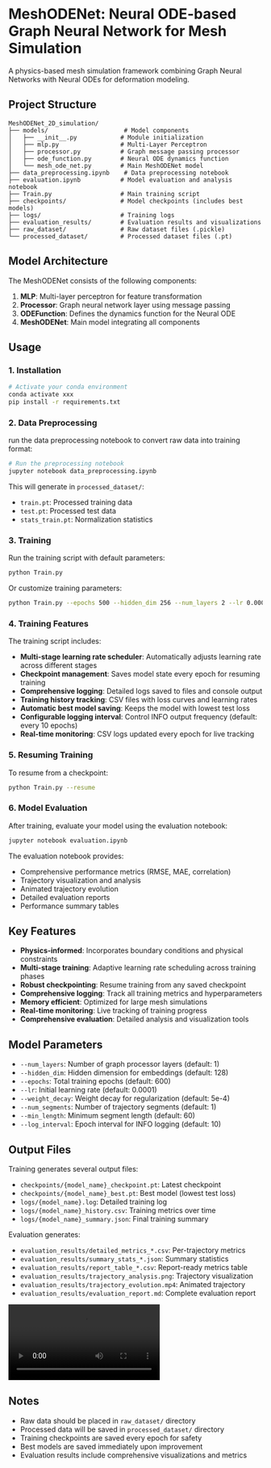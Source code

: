 # MeshODENet: Neural ODE-based Graph Neural Network for Mesh Simulation

A physics-based mesh simulation framework combining Graph Neural Networks with Neural ODEs for deformation modeling.

## Project Structure

```
MeshODENet_2D_simulation/
├── models/                     # Model components
│   ├── __init__.py            # Module initialization
│   ├── mlp.py                 # Multi-Layer Perceptron
│   ├── processor.py           # Graph message passing processor
│   ├── ode_function.py        # Neural ODE dynamics function
│   └── mesh_ode_net.py        # Main MeshODENet model
├── data_preprocessing.ipynb    # Data preprocessing notebook
├── evaluation.ipynb           # Model evaluation and analysis notebook
├── Train.py                   # Main training script
├── checkpoints/               # Model checkpoints (includes best models)
├── logs/                      # Training logs
├── evaluation_results/        # Evaluation results and visualizations
├── raw_dataset/               # Raw dataset files (.pickle)
└── processed_dataset/         # Processed dataset files (.pt)
```

## Model Architecture

The MeshODENet consists of the following components:

1. **MLP**: Multi-layer perceptron for feature transformation
2. **Processor**: Graph neural network layer using message passing
3. **ODEFunction**: Defines the dynamics function for the Neural ODE
4. **MeshODENet**: Main model integrating all components

## Usage

### 1. Installation

```bash
# Activate your conda environment
conda activate xxx
pip install -r requirements.txt
```

### 2. Data Preprocessing

run the data preprocessing notebook to convert raw data into training format:

```bash
# Run the preprocessing notebook
jupyter notebook data_preprocessing.ipynb
```

This will generate in `processed_dataset/`:
- `train.pt`: Processed training data
- `test.pt`: Processed test data
- `stats_train.pt`: Normalization statistics

### 3. Training

Run the training script with default parameters:

```bash
python Train.py
```

Or customize training parameters:

```bash
python Train.py --epochs 500 --hidden_dim 256 --num_layers 2 --lr 0.0001
```

### 4. Training Features

The training script includes:

- **Multi-stage learning rate scheduler**: Automatically adjusts learning rate across different stages
- **Checkpoint management**: Saves model state every epoch for resuming training
- **Comprehensive logging**: Detailed logs saved to files and console output
- **Training history tracking**: CSV files with loss curves and learning rates
- **Automatic best model saving**: Keeps the model with lowest test loss
- **Configurable logging interval**: Control INFO output frequency (default: every 10 epochs)
- **Real-time monitoring**: CSV logs updated every epoch for live tracking

### 5. Resuming Training

To resume from a checkpoint:

```bash
python Train.py --resume
```

### 6. Model Evaluation

After training, evaluate your model using the evaluation notebook:

```bash
jupyter notebook evaluation.ipynb
```

The evaluation notebook provides:
- Comprehensive performance metrics (RMSE, MAE, correlation)
- Trajectory visualization and analysis
- Animated trajectory evolution
- Detailed evaluation reports
- Performance summary tables

## Key Features

- **Physics-informed**: Incorporates boundary conditions and physical constraints
- **Multi-stage training**: Adaptive learning rate scheduling across training phases
- **Robust checkpointing**: Resume training from any saved checkpoint
- **Comprehensive logging**: Track all training metrics and hyperparameters
- **Memory efficient**: Optimized for large mesh simulations
- **Real-time monitoring**: Live tracking of training progress
- **Comprehensive evaluation**: Detailed analysis and visualization tools

## Model Parameters

- `--num_layers`: Number of graph processor layers (default: 1)
- `--hidden_dim`: Hidden dimension for embeddings (default: 128)
- `--epochs`: Total training epochs (default: 600)
- `--lr`: Initial learning rate (default: 0.0001)
- `--weight_decay`: Weight decay for regularization (default: 5e-4)
- `--num_segments`: Number of trajectory segments (default: 1)
- `--min_length`: Minimum segment length (default: 60)
- `--log_interval`: Epoch interval for INFO logging (default: 10)

## Output Files

Training generates several output files:

- `checkpoints/{model_name}_checkpoint.pt`: Latest checkpoint
- `checkpoints/{model_name}_best.pt`: Best model (lowest test loss)
- `logs/{model_name}.log`: Detailed training log
- `logs/{model_name}_history.csv`: Training metrics over time
- `logs/{model_name}_summary.json`: Final training summary

Evaluation generates:

- `evaluation_results/detailed_metrics_*.csv`: Per-trajectory metrics
- `evaluation_results/summary_stats_*.json`: Summary statistics
- `evaluation_results/report_table_*.csv`: Report-ready metrics table
- `evaluation_results/trajectory_analysis.png`: Trajectory visualization
- `evaluation_results/trajectory_evolution.mp4`: Animated trajectory
- `evaluation_results/evaluation_report.md`: Complete evaluation report
<section id="video-demo">
    <video src="evaluation_results/trajectory_evolution.mp4" controls autoplay loop style="max-width:100%; height:auto;"></video>
</section>

## Notes

- Raw data should be placed in `raw_dataset/` directory
- Processed data will be saved in `processed_dataset/` directory
- Training checkpoints are saved every epoch for safety
- Best models are saved immediately upon improvement
- Evaluation results include comprehensive visualizations and metrics 